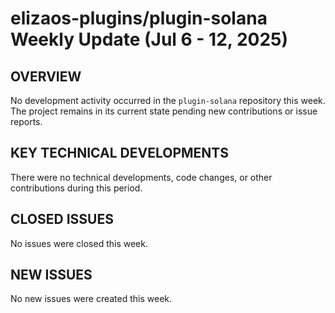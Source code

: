 # elizaos-plugins/plugin-solana Weekly Update (Jul 6 - 12, 2025)

## OVERVIEW
No development activity occurred in the `plugin-solana` repository this week. The project remains in its current state pending new contributions or issue reports.

## KEY TECHNICAL DEVELOPMENTS
There were no technical developments, code changes, or other contributions during this period.

## CLOSED ISSUES
No issues were closed this week.

## NEW ISSUES
No new issues were created this week.